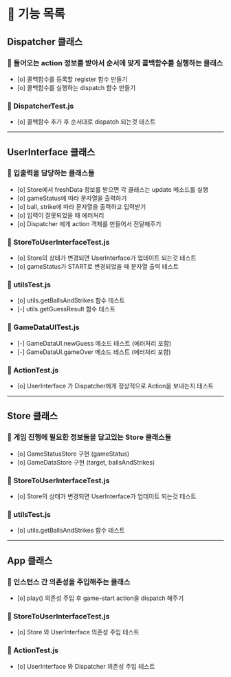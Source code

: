 # 🔖 기능 목록

## **Dispatcher 클래스**

### 🚀 들어오는 action 정보를 받아서 순서에 맞게 콜백함수를 실행하는 클래스

- [o] 콜백함수를 등록할 register 함수 만들기
- [o] 콜백함수를 실행하는 dispatch 함수 만들기

### 📝 DispatcherTest.js

- [o] 콜백함수 추가 후 순서대로 dispatch 되는것 테스트

---

## **UserInterface 클래스**

### 🚀 입출력을 담당하는 클래스들

- [o] Store에서 freshData 정보를 받으면 각 클래스는 update 메소드를 실행
- [o] gameStatus에 따라 문자열을 출력하기
- [o] ball, strike에 따라 문자열을 출력하고 입력받기
- [o] 입력이 잘못되었을 때 에러처리
- [o] Dispatcher 에게 action 객체를 만들어서 전달해주기

### 📝 StoreToUserInterfaceTest.js

- [o] Store의 상태가 변경되면 UserInterface가 업데이트 되는것 테스트
- [o] gameStatus가 START로 변경되었을 때 문자열 출력 테스트

### 📝 utilsTest.js

- [o] utils.getBallsAndStrikes 함수 테스트
- [-] utils.getGuessResult 함수 테스트

### 📝 GameDataUITest.js

- [-] GameDataUI.newGuess 메소드 테스트 (에러처리 포함)
- [-] GameDataUI.gameOver 메소드 테스트 (에러처리 포함)

### 📝 ActionTest.js

- [o] UserInterface 가 Dispatcher에게 정상적으로 Action을 보내는지 테스트

---

## **Store 클래스**

### 🚀 게임 진행에 필요한 정보들을 담고있는 Store 클래스들

- [o] GameStatusStore 구현 (gameStatus)
- [o] GameDataStore 구현 (target, ballsAndStrikes)

### 📝 StoreToUserInterfaceTest.js

- [o] Store의 상태가 변경되면 UserInterface가 업데이트 되는것 테스트

### 📝 utilsTest.js

- [o] utils.getBallsAndStrikes 함수 테스트

---

## **App 클래스**

### 🚀 인스턴스 간 의존성을 주입해주는 클래스

- [o] play() 의존성 주입 후 game-start action을 dispatch 해주기

### 📝 StoreToUserInterfaceTest.js

- [o] Store 와 UserInterface 의존성 주입 테스트

### 📝 ActionTest.js

- [o] UserInterface 와 Dispatcher 의존성 주입 테스트
